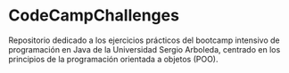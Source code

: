 # CodeCampChallenges
Repositorio dedicado a los ejercicios prácticos del bootcamp intensivo de programación en Java de la Universidad Sergio Arboleda, centrado en los principios de la programación orientada a objetos (POO).
